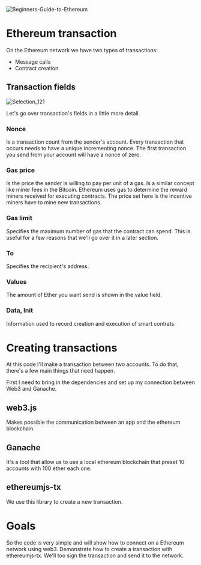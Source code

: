 ![Beginners-Guide-to-Ethereum](https://user-images.githubusercontent.com/73957838/112249544-bce24480-8c36-11eb-9fb9-592d6f573a56.jpg)

# Ethereum transaction

On the Ethereum network we have two types of transactions:

- Message calls
- Contract creation

## Transaction fields

![Selection_121](https://user-images.githubusercontent.com/73957838/112249395-77257c00-8c36-11eb-8a73-73feec80216d.png)

Let's go over transaction's fields in a little more detail. 

### Nonce

Is a transaction count from the sender's account. Every transaction that occurs needs to have a unique incrementing nonce. The first transaction you send from your account will have a nonce of zero.

### Gas price

Is the price the sender is willing to pay per unit of a gas.
Is a similar concept like miner fees in the Bitcoin. Ethereum uses gas to determine the reward miners received for executing contracts. The price set here is the incentive miners have to mine new transactions.

### Gas limit

Specifies the maximum number of gas that the contract can spend. This is useful for a few reasons that we'll go over it in a later section.

### To

Specifies the recipient's address.

### Values

The amount of Ether you want send is shown in the value field.

### Data, Init

Information used to record creation and execution of smart contrats.

# Creating transactions

At this code I'll make a transaction between two accounts. To do that, there's a few main things that need happen.

First I need to bring in the dependencies and set up my connection between Web3 and Ganache.

## web3.js

Makes possible the communication between an app and the ethereum blockchain.

## Ganache

It's a tool that allow us to use a local ethereum blockchain that preset 10 accounts with 100 ether each one.

## ethereumjs-tx
We use this library to create a new transaction.

# Goals
So the code is very simple and will show how to connect on a Ethereum network using web3. 
Demonstrate how to create a transaction with ethereumjs-tx.
We'll too sign the transaction and send it to the network.

